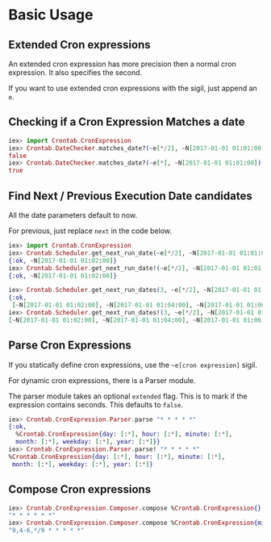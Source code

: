 # Basic Usage

## Extended Cron expressions

An extended cron expression has more precision then a normal cron expression. It also specifies the second.

If you want to use extended cron expressions with the sigil, just append an `e`.

## Checking if a Cron Expression Matches a date

```elixir
iex> import Crontab.CronExpression
iex> Crontab.DateChecker.matches_date?(~e[*/2], ~N[2017-01-01 01:01:00])
false
iex> Crontab.DateChecker.matches_date?(~e[*], ~N[2017-01-01 01:01:00])
true
```

## Find Next / Previous Execution Date candidates

All the date parameters default to now.

For previous, just replace `next` in the code below.

```elixir
iex> import Crontab.CronExpression
iex> Crontab.Scheduler.get_next_run_date(~e[*/2], ~N[2017-01-01 01:01:00])
{:ok, ~N[2017-01-01 01:02:00]}
iex> Crontab.Scheduler.get_next_run_date!(~e[*/2], ~N[2017-01-01 01:01:00])
{:ok, ~N[2017-01-01 01:02:00]}
```

```elixir
iex> Crontab.Scheduler.get_next_run_dates(3, ~e[*/2], ~N[2017-01-01 01:01:00])
{:ok,
 [~N[2017-01-01 01:02:00], ~N[2017-01-01 01:04:00], ~N[2017-01-01 01:06:00]]}
iex> Crontab.Scheduler.get_next_run_dates!(3, ~e[*/2], ~N[2017-01-01 01:01:00])
[~N[2017-01-01 01:02:00], ~N[2017-01-01 01:04:00], ~N[2017-01-01 01:06:00]]
```

## Parse Cron Expressions

If you statically define cron expressions, use the `~e[cron expression]` sigil.

For dynamic cron expressions, there is a Parser module.

The parser module takes an optional `extended` flag. This is to mark if the expression contains seconds.
This defaults to `false`.

```elixir
iex> Crontab.CronExpression.Parser.parse "* * * * *"
{:ok,
  %Crontab.CronExpression{day: [:*], hour: [:*], minute: [:*],
  month: [:*], weekday: [:*], year: [:*]}}
iex> Crontab.CronExpression.Parser.parse! "* * * * *"
%Crontab.CronExpression{day: [:*], hour: [:*], minute: [:*],
 month: [:*], weekday: [:*], year: [:*]}
```

## Compose Cron expressions
```elixir
iex> Crontab.CronExpression.Composer.compose %Crontab.CronExpression{}
"* * * * * *"
iex> Crontab.CronExpression.Composer.compose %Crontab.CronExpression{minute: [9, {:-, 4, 6}, {:/, :*, 9}]}
"9,4-6,*/9 * * * * *"
```
